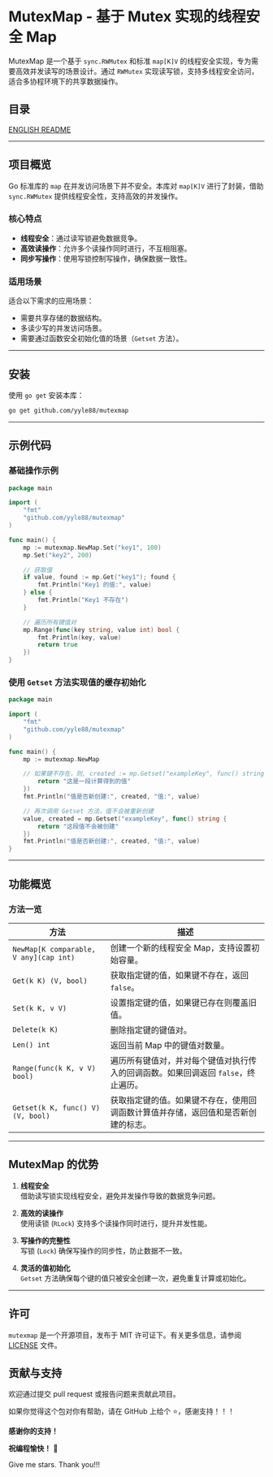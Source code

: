 # MutexMap - 基于 Mutex 实现的线程安全 Map

MutexMap 是一个基于 `sync.RWMutex` 和标准 `map[K]V` 的线程安全实现，专为需要高效并发读写的场景设计。通过 `RWMutex` 实现读写锁，支持多线程安全访问，适合多协程环境下的共享数据操作。

## 目录

[ENGLISH README](README.md)

---

## 项目概览

Go 标准库的 `map` 在并发访问场景下并不安全。本库对 `map[K]V` 进行了封装，借助 `sync.RWMutex` 提供线程安全性，支持高效的并发操作。

### 核心特点

- **线程安全**：通过读写锁避免数据竞争。
- **高效读操作**：允许多个读操作同时进行，不互相阻塞。
- **同步写操作**：使用写锁控制写操作，确保数据一致性。

### 适用场景

适合以下需求的应用场景：
- 需要共享存储的数据结构。
- 多读少写的并发访问场景。
- 需要通过函数安全初始化值的场景（`Getset` 方法）。

---

## 安装

使用 `go get` 安装本库：

```bash
go get github.com/yyle88/mutexmap
```

---

## 示例代码

### 基础操作示例

```go
package main

import (
	"fmt"
	"github.com/yyle88/mutexmap"
)

func main() {
	mp := mutexmap.NewMap.Set("key1", 100)
	mp.Set("key2", 200)

	// 获取值
	if value, found := mp.Get("key1"); found {
		fmt.Println("Key1 的值:", value)
	} else {
		fmt.Println("Key1 不存在")
	}

	// 遍历所有键值对
	mp.Range(func(key string, value int) bool {
		fmt.Println(key, value)
		return true
	})
}
```

### 使用 `Getset` 方法实现值的缓存初始化

```go
package main

import (
	"fmt"
	"github.com/yyle88/mutexmap"
)

func main() {
	mp := mutexmap.NewMap 

	// 如果键不存在，则, created := mp.Getset("exampleKey", func() string {
		return "这是一段计算得到的值"
	})
	fmt.Println("值是否新创建:", created, "值:", value)

	// 再次调用 Getset 方法，值不会被重新创建
	value, created = mp.Getset("exampleKey", func() string {
		return "这段值不会被创建"
	})
	fmt.Println("值是否新创建:", created, "值:", value)
}
```

---

## 功能概览

### 方法一览

| 方法                                     | 描述                                            |
|----------------------------------------|-----------------------------------------------|
| `NewMap[K comparable, V any](cap int)` | 创建一个新的线程安全 Map，支持设置初始容量。                      |
| `Get(k K) (V, bool)`                   | 获取指定键的值，如果键不存在，返回 `false`。                    |
| `Set(k K, v V)`                        | 设置指定键的值，如果键已存在则覆盖旧值。                          |
| `Delete(k K)`                          | 删除指定键的键值对。                                    |
| `Len() int`                            | 返回当前 Map 中的键值对数量。                             |
| `Range(func(k K, v V) bool)`           | 遍历所有键值对，并对每个键值对执行传入的回调函数。如果回调返回 `false`，终止遍历。 |
| `Getset(k K, func() V) (V, bool)`      | 获取指定键的值。如果键不存在，使用回调函数计算值并存储，返回值和是否新创建的标志。     |

---

## MutexMap 的优势

1. **线程安全**  
   借助读写锁实现线程安全，避免并发操作导致的数据竞争问题。

2. **高效的读操作**  
   使用读锁 (`RLock`) 支持多个读操作同时进行，提升并发性能。

3. **写操作的完整性**  
   写锁 (`Lock`) 确保写操作的同步性，防止数据不一致。

4. **灵活的值初始化**  
   `Getset` 方法确保每个键的值只被安全创建一次，避免重复计算或初始化。

---

## 许可

`mutexmap` 是一个开源项目，发布于 MIT 许可证下。有关更多信息，请参阅 [LICENSE](LICENSE) 文件。

## 贡献与支持

欢迎通过提交 pull request 或报告问题来贡献此项目。

如果你觉得这个包对你有帮助，请在 GitHub 上给个 ⭐，感谢支持！！！

**感谢你的支持！**

**祝编程愉快！** 🎉

Give me stars. Thank you!!!

